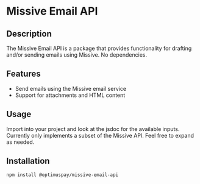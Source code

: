# Missive Email API

## Description

The Missive Email API is a package that provides functionality for drafting and/or sending emails using Missive. No dependencies.

## Features

- Send emails using the Missive email service
- Support for attachments and HTML content

## Usage

Import into your project and look at the jsdoc for the available inputs. Currently only implements a subset of the Missive API. Feel free to expand as needed.

## Installation

`npm install @optimuspay/missive-email-api`
